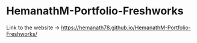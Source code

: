 # HemanathM-Portfolio-Freshworks

Link to the website -> https://hemanath78.github.io/HemanathM-Portfolio-Freshworks/
